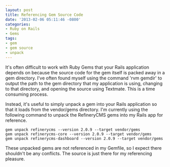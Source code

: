 ```yaml
---
layout: post
title: Referencing Gem Source Code
date: '2013-02-06 05:11:46 -0800'
categories:
- Ruby on Rails
- Gems
tags:
- gem
- gem source
- unpack
---
```


It's often difficult to work with Ruby Gems that your Rails application
depends on because the source code for the gem itself is packed away in a gem
directory. I've often found myself using the command 'rvm gemdir' to output
the path to the gem directory that my application is using, changing to that
directory, and opening the source using Textmate. This is a time consuming
process.

Instead, it's useful to simply unpack a gem into your Rails application so
that it loads from the vendor/gems directory. I'm currently using the
following command to unpack the RefineryCMS gems into my Rails app for
reference.

``` shell
gem unpack refinerycms --version 2.0.9 --target vendor/gems
gem unpack refinerycms-core --version 2.0.9 --target vendor/gems
gem unpack refinerycms-dashboard --version 2.0.9 --target vendor/gems
```

These unpacked gems are not referenced in my Gemfile, so I expect there
shouldn't be any conflicts. The source is just there for my referencing
pleasure.
